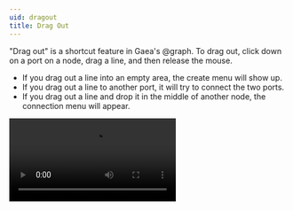```yaml
---
uid: dragout
title: Drag Out
---
```


"Drag out" is a shortcut feature in Gaea's @graph. To drag out, click down on a port on a node, drag a line, and then release the mouse.

- If you drag out a line into an empty area, the create menu will show up.
- If you drag out a line to another port, it will try to connect the two ports.
- If you drag out a line and drop it in the middle of another node, the connection menu will appear.

<video controls>
  <source src="/mp4/cnv-portal-create.mp4" type="video/mp4">
</video>
